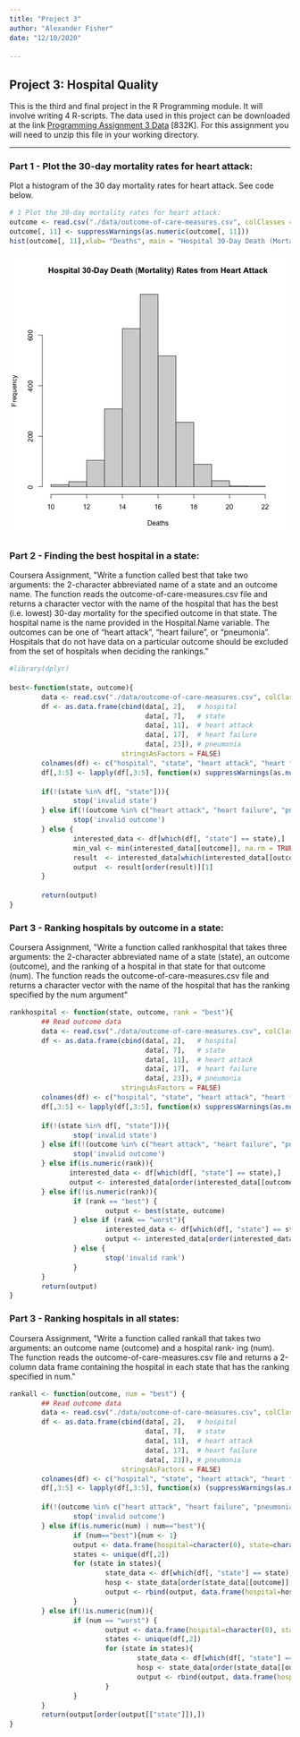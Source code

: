 ```yaml
---
title: "Project 3"
author: "Alexander Fisher"
date: "12/10/2020"
        
---
```


## Project 3: Hospital Quality

This is the third and final project in the R Programming module. It will involve writing 4 R-scripts. The data used in this project can be downloaded at the link [Programming Assignment 3  Data](https://d396qusza40orc.cloudfront.net/rprog%2Fdata%2FProgAssignment3-data.zip) [832K]. For this assignment you will need to unzip this file in your working directory.

<hr/>

### Part 1 - Plot the 30-day mortality rates for heart attack:

Plot a histogram of the 30 day mortality rates for heart attack. See code below. 


```r
# 1 Plot the 30-day mortality rates for heart attack:
outcome <- read.csv("./data/outcome-of-care-measures.csv", colClasses = "character")
outcome[, 11] <- suppressWarnings(as.numeric(outcome[, 11]))
hist(outcome[, 11],xlab= "Deaths", main = "Hospital 30-Day Death (Mortality) Rates from Heart Attack")
```

![Hist_Outcomes_Plot](outcome_hist.png)

### Part 2 - Finding the best hospital in a state:

Coursera Assignment, "Write a function called best that take two arguments: the 2-character abbreviated name of a state and an outcome name. The function reads the outcome-of-care-measures.csv file and returns a character vector with the name of the hospital that has the best (i.e. lowest) 30-day mortality for the specified outcome in that state. The hospital name is the name provided in the Hospital.Name variable. The outcomes can be one of “heart attack”, “heart failure”, or “pneumonia”. Hospitals that do not have data on a particular outcome should be excluded from the set of hospitals when deciding the rankings."


```r
#library(dplyr)

best<-function(state, outcome){
        data <- read.csv("./data/outcome-of-care-measures.csv", colClasses = "character",header=TRUE)
        df <- as.data.frame(cbind(data[, 2],   # hospital
                                  data[, 7],   # state
                                  data[, 11],  # heart attack
                                  data[, 17],  # heart failure
                                  data[, 23]), # pneumonia
                            stringsAsFactors = FALSE)
        colnames(df) <- c("hospital", "state", "heart attack", "heart failure", "pneumonia")
        df[,3:5] <- lapply(df[,3:5], function(x) suppressWarnings(as.numeric(x)))
        
        if(!(state %in% df[, "state"])){
                stop('invalid state')
        } else if(!(outcome %in% c("heart attack", "heart failure", "pneumonia"))){
                stop('invalid outcome')
        } else {
                interested_data <- df[which(df[, "state"] == state),]
                min_val <- min(interested_data[[outcome]], na.rm = TRUE)
                result  <- interested_data[which(interested_data[[outcome]] == min_val),][,'hospital']
                output  <- result[order(result)][1]
        }
        
        return(output)
}
```

### Part 3 - Ranking hospitals by outcome in a state:

Coursera Assignment, "Write a function called rankhospital that takes three arguments: the 2-character abbreviated name of a state (state), an outcome (outcome), and the ranking of a hospital in that state for that outcome (num). The function reads the outcome-of-care-measures.csv file and returns a character vector with the name of the hospital that has the ranking specified by the num argument"


```r
rankhospital <- function(state, outcome, rank = "best"){
        ## Read outcome data
        data <- read.csv("./data/outcome-of-care-measures.csv", colClasses = "character",header=TRUE)
        df <- as.data.frame(cbind(data[, 2],   # hospital
                                  data[, 7],   # state
                                  data[, 11],  # heart attack
                                  data[, 17],  # heart failure
                                  data[, 23]), # pneumonia
                            stringsAsFactors = FALSE)
        colnames(df) <- c("hospital", "state", "heart attack", "heart failure", "pneumonia")
        df[,3:5] <- lapply(df[,3:5], function(x) suppressWarnings(as.numeric(x)))
        
        if(!(state %in% df[, "state"])){
                stop('invalid state')
        } else if(!(outcome %in% c("heart attack", "heart failure", "pneumonia"))){
                stop('invalid outcome')
        } else if(is.numeric(rank)){
               interested_data <- df[which(df[, "state"] == state),]
               output <- interested_data[order(interested_data[[outcome]],interested_data[["hospital"]]),][,"hospital"][rank]
        } else if(!is.numeric(rank)){
                if (rank == "best") {
                        output <- best(state, outcome)
                } else if (rank == "worst"){
                        interested_data <- df[which(df[, "state"] == state),]
                        output <- interested_data[order(interested_data[[outcome]],interested_data[["hospital"]], decreasing = TRUE),][,"hospital"][1]
                } else {
                        stop('invalid rank')
                }
        }
        return(output)
}
```

### Part 3 - Ranking hospitals in all states:

Coursera Assignment, "Write a function called rankall that takes two arguments: an outcome name (outcome) and a hospital rank- ing (num). The function reads the outcome-of-care-measures.csv file and returns a 2-column data frame containing the hospital in each state that has the ranking specified in num."


```r
rankall <- function(outcome, num = "best") {
        ## Read outcome data
        data <- read.csv("./data/outcome-of-care-measures.csv", colClasses = "character",header=TRUE)
        df <- as.data.frame(cbind(data[, 2],   # hospital
                                  data[, 7],   # state
                                  data[, 11],  # heart attack
                                  data[, 17],  # heart failure
                                  data[, 23]), # pneumonia
                            stringsAsFactors = FALSE)
        colnames(df) <- c("hospital", "state", "heart attack", "heart failure", "pneumonia")
        df[,3:5] <- lapply(df[,3:5], function(x) (suppressWarnings(as.numeric(x))))
        
        if(!(outcome %in% c("heart attack", "heart failure", "pneumonia"))){
                stop('invalid outcome')
        } else if(is.numeric(num) | num=="best"){
                if (num=="best"){num <- 1}
                output <- data.frame(hospital=character(0), state=character(0))
                states <- unique(df[,2])
                for (state in states){
                        state_data <- df[which(df[, "state"] == state),]
                        hosp <- state_data[order(state_data[[outcome]],state_data[["hospital"]]),][,"hospital"][num]
                        output <- rbind(output, data.frame(hospital=hosp, state=state))
                }
        } else if(!is.numeric(num)){
                if (num == "worst") {
                        output <- data.frame(hospital=character(0), state=character(0))
                        states <- unique(df[,2])
                        for (state in states){
                                state_data <- df[which(df[, "state"] == state),]
                                hosp <- state_data[order(state_data[[outcome]],state_data[["hospital"]],decreasing = TRUE),][,"hospital"][1]
                                output <- rbind(output, data.frame(hospital=hosp, state=state))
                        }
                }
        }
        return(output[order(output[["state"]]),])
}
```
